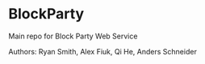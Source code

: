 # BlockParty
Main repo for Block Party Web Service

Authors: Ryan Smith, Alex Fiuk, Qi He, Anders Schneider